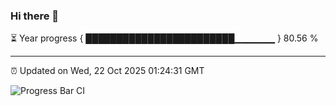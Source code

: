 ### Hi there 👋

⏳ Year progress { ████████████████████████▁▁▁▁▁▁ } 80.56 %

---

⏰ Updated on Wed, 22 Oct 2025 01:24:31 GMT

![Progress Bar CI](https://github.com/JuvenileQ/Progress-Bar-CI/workflows/main/badge.svg)
